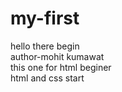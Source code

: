 # my-first
hello there begin
<br>
author-mohit kumawat 
<br>
this one for html beginer
<br>
html and css start
